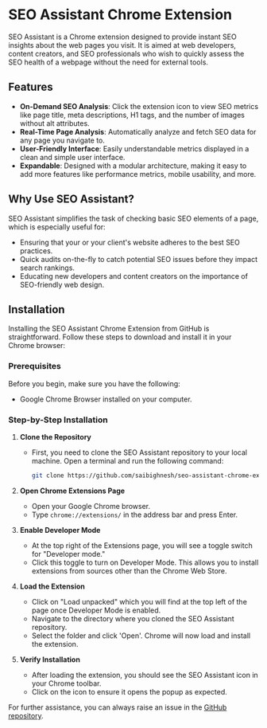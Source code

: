 # SEO Assistant Chrome Extension

SEO Assistant is a Chrome extension designed to provide instant SEO insights about the web pages you visit. It is aimed at web developers, content creators, and SEO professionals who wish to quickly assess the SEO health of a webpage without the need for external tools.

## Features

- **On-Demand SEO Analysis**: Click the extension icon to view SEO metrics like page title, meta descriptions, H1 tags, and the number of images without alt attributes.
- **Real-Time Page Analysis**: Automatically analyze and fetch SEO data for any page you navigate to.
- **User-Friendly Interface**: Easily understandable metrics displayed in a clean and simple user interface.
- **Expandable**: Designed with a modular architecture, making it easy to add more features like performance metrics, mobile usability, and more.

## Why Use SEO Assistant?

SEO Assistant simplifies the task of checking basic SEO elements of a page, which is especially useful for:
- Ensuring that your or your client's website adheres to the best SEO practices.
- Quick audits on-the-fly to catch potential SEO issues before they impact search rankings.
- Educating new developers and content creators on the importance of SEO-friendly web design.

## Installation

Installing the SEO Assistant Chrome Extension from GitHub is straightforward. Follow these steps to download and install it in your Chrome browser:

### Prerequisites

Before you begin, make sure you have the following:
- Google Chrome Browser installed on your computer.

### Step-by-Step Installation

1. **Clone the Repository**
   - First, you need to clone the SEO Assistant repository to your local machine. Open a terminal and run the following command:
     ```bash
     git clone https://github.com/saibighnesh/seo-assistant-chrome-extension.git
     ```

2. **Open Chrome Extensions Page**
   - Open your Google Chrome browser.
   - Type `chrome://extensions/` in the address bar and press Enter.

3. **Enable Developer Mode**
   - At the top right of the Extensions page, you will see a toggle switch for "Developer mode."
   - Click this toggle to turn on Developer Mode. This allows you to install extensions from sources other than the Chrome Web Store.

4. **Load the Extension**
   - Click on "Load unpacked" which you will find at the top left of the page once Developer Mode is enabled.
   - Navigate to the directory where you cloned the SEO Assistant repository.
   - Select the folder and click 'Open'. Chrome will now load and install the extension.

5. **Verify Installation**
   - After loading the extension, you should see the SEO Assistant icon in your Chrome toolbar.
   - Click on the icon to ensure it opens the popup as expected.


For further assistance, you can always raise an issue in the [GitHub repository](https://github.com/saibighnesh/seo-assistant-chrome-extension/issues).

